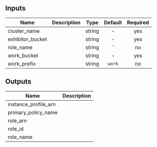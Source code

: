 
## Inputs

| Name | Description | Type | Default | Required |
|------|-------------|:----:|:-----:|:-----:|
| cluster_name |  | string | - | yes |
| exhibitor_bucket |  | string | - | yes |
| role_name |  | string | `` | no |
| work_bucket |  | string | - | yes |
| work_prefix |  | string | `work` | no |

## Outputs

| Name | Description |
|------|-------------|
| instance_profile_arn |  |
| primary_policy_name |  |
| role_arn |  |
| role_id |  |
| role_name |  |

